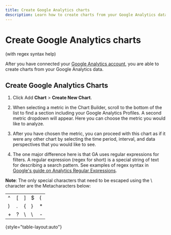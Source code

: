 ```yaml
---
title: Create Google Analytics charts
description: Learn how to create charts from your Google Analytics data.
---
```

# Create Google Analytics charts

(with regex syntax help)

After you have connected your [Google Analytics account](../../data-analyst/importing-data/integrations/google-analytics.md), you are able to create charts from your Google Analytics data.

## Create Google Analytics Charts

1. Click Add **Chart** > **Create New Chart**.

1. When selecting a metric in the Chart Builder, scroll to the bottom of the list to find a section including your Google Analytics Profiles. A second metric dropdown will appear. Here you can choose the metric you would like to analyze.

1. After you have chosen the metric, you can proceed with this chart as if it were any other chart by selecting the time period, interval, and data perspectives that you would like to see.

1. The one major difference here is that GA uses regular expressions for filters. A regular expression (regex for short) is a special string of text for describing a search pattern. See examples of regex syntax in [Google's guide on Analytics Regular Expressions](https://support.google.com/analytics/answer/1034324?hl=en).

**Note**: The only special characters that need to be escaped using the \ character are the Metacharacters below:

| | | | | |
|-----|-----|-----|-----|-----|
| ^ | [ | ] | $ | ( |
| ) | . | { | } | * |
| + | ? | \ | \ | - |

{style="table-layout:auto"}
